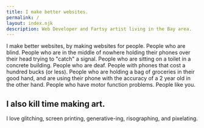 ```yaml
---
title: I make better websites.
permalink: /
layout: index.njk
description: Web Developer and Fartsy artist living in the Bay area.
---
```


I make better websites, by making websites for people. People who are blind. People who are in the middle of nowhere holding their phones over their head trying to "catch" a signal. People who are sitting on a toilet in a concrete building. People who are deaf. People with phones that cost a hundred bucks (or less). People who are holding a bag of groceries in their good hand, and are using their phone with the accuracy of a 2 year old in the other hand. People who have motor function problems. People like you.

<!-- ## I frick'n love every single designer I ever worked with.

Jason, Sarah, Buddy, Tai, Amber, George, Nick, Laura, Rusty, Rochelle, Gosia, Ariel, and Matt. Every single one is brilliant, and if you're a designer, I bet you are too. I wanna be friends. -->

## I also kill time making art.

I love glitching, screen printing, generative-ing, risographing, and pixelating.
